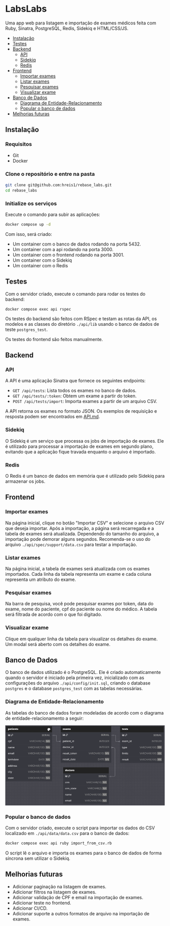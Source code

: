 # LabsLabs
Uma app web para listagem e importação de exames médicos feita com Ruby, Sinatra, PostgreSQL, Redis, Sidekiq e HTML/CSS/JS.

- [Instalação](#instalação)
- [Testes](#testes)
- [Backend](#backend)
  - [API](#api)
  - [Sidekiq](#sidekiq)
  - [Redis](#redis)
- [Frontend](#frontend)
  - [Importar exames](#importar-exames)
  - [Listar exames](#listar-exames)
  - [Pesquisar exames](#pesquisar-exames)
  - [Visualizar exame](#visualizar-exame)
- [Banco de Dados](#banco-de-dados)
  - [Diagrama de Entidade-Relacionamento](#diagrama-de-entidade-relacionamento)
  - [Popular o banco de dados](#popular-o-banco-de-dados)
- [Melhorias futuras](#melhorias-futuras)

## Instalação

### Requisitos
- Git
- Docker

### Clone o repositório e entre na pasta
```bash
git clone git@github.com:hreis1/rebase_labs.git
cd rebase_labs
```

### Initialize os serviços
Execute o comando para subir as aplicações:
```bash
docker compose up -d
```
Com isso, será criado:
  - Um container com o banco de dados rodando na porta 5432.
  - Um container com a api rodando na porta 3000.
  - Um container com o frontend rodando na porta 3001.
  - Um container com o Sidekiq
  - Um container com o Redis

## Testes
Com o servidor criado, execute o comando para rodar os testes do backend:
```
docker compose exec api rspec
```
Os testes do backend são feitos com RSpec e testam as rotas da API, os modelos e as classes do diretório `./api/lib` usando o banco de dados de teste `postgres_test`.

Os testes do frontend são feitos manualmente.

## Backend

### API
A API é uma aplicação Sinatra que fornece os seguintes endpoints:
- `GET /api/tests`: Lista todos os exames no banco de dados.
- `GET /api/tests/:token`: Obtem um exame a partir do token.
- `POST /api/tests/import`: Importa exames a partir de um arquivo CSV.

A API retorna os exames no formato JSON. Os exemplos de requisição e resposta podem ser encontrados em [API.md](./api/API.md).

### Sidekiq
O Sidekiq é um serviço que processa os jobs de importação de exames. Ele é utilizado para processar a importação de exames em segundo plano, evitando que a aplicação fique travada enquanto o arquivo é importado.

### Redis
O Redis é um banco de dados em memória que é utilizado pelo Sidekiq para armazenar os jobs.

## Frontend

### Importar exames
Na página inicial, clique no botão "Importar CSV" e selecione o arquivo CSV que deseja importar. Após a importação, a página será recarregada e a tabela de exames será atualizada. Dependendo do tamanho do arquivo, a importação pode demorar alguns segundos. Recomenda-se o uso do arquivo `./api/spec/support/data.csv` para testar a importação.

### Listar exames
Na página inicial, a tabela de exames será atualizada com os exames importados. Cada linha da tabela representa um exame e cada coluna representa um atributo do exame.

### Pesquisar exames
Na barra de pesquisa, você pode pesquisar exames por token, data do exame, nome do paciente, cpf do paciente ou nome do médico. A tabela será filtrada de acordo com o que foi digitado.

### Visualizar exame
Clique em qualquer linha da tabela para visualizar os detalhes do exame. Um modal será aberto com os detalhes do exame.



## Banco de Dados
O banco de dados utilizado é o PostgreSQL. Ele é criado automaticamente quando o servidor é iniciado pela primeira vez, inicializado com as configurações do arquivo `./api/config/init.sql`, criando o database `postgres` e o database `postgres_test` com as tabelas necessárias.

### Diagrama de Entidade-Relacionamento
As tabelas do banco de dados foram modeladas de acordo com o diagrama de entidade-relacionamento a seguir:

![Diagrama de Entidade-Relacionamento](./diagrama_er.png)

### Popular o banco de dados
Com o servidor criado, execute o script para importar os dados do CSV localizado em `./api/data/data.csv` para o banco de dados:
```bash
docker compose exec api ruby import_from_csv.rb
```
O script lê o arquivo e importa os exames para o banco de dados de forma síncrona sem utilizar o Sidekiq.

## Melhorias futuras
- Adicionar paginação na listagem de exames.
- Adicionar filtros na listagem de exames.
- Adicionar validação de CPF e email na importação de exames.
- Adicionar teste no frontend.
- Adicionar CI/CD.
- Adicionar suporte a outros formatos de arquivo na importação de exames.
